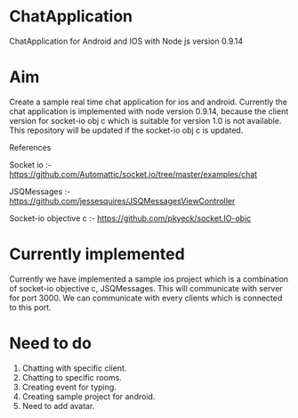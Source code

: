 ChatApplication
===============

ChatApplication for Android and IOS with Node js  version 0.9.14


Aim 
===

Create a sample real time chat application for ios and android. Currently the chat application is implemented with node version 0.9.14, because the client version for socket-io obj c which is suitable for version 1.0 is not available. This repository will be updated if the socket-io obj c is updated. 


References

Socket io             :- https://github.com/Automattic/socket.io/tree/master/examples/chat

JSQMessages           :- https://github.com/jessesquires/JSQMessagesViewController

Socket-io objective c :- https://github.com/pkyeck/socket.IO-objc



Currently implemented
=====================

Currently we have implemented a sample ios project which is a combination of socket-io objective c, JSQMessages. This will communicate with server for port 3000. We can communicate with every clients which is connected to this port.

Need to do
==========

1. Chatting with specific client.
2. Chatting to specific rooms.
3. Creating event for typing.
4. Creating sample project for android.
5. Need to add avatar.
